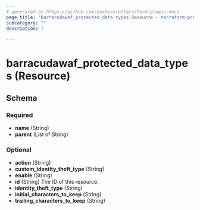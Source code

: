 ```yaml
---
# generated by https://github.com/hashicorp/terraform-plugin-docs
page_title: "barracudawaf_protected_data_types Resource - terraform-provider-barracudawaf"
subcategory: ""
description: |-
  
---
```


# barracudawaf_protected_data_types (Resource)





<!-- schema generated by tfplugindocs -->
## Schema

### Required

- **name** (String)
- **parent** (List of String)

### Optional

- **action** (String)
- **custom_identity_theft_type** (String)
- **enable** (String)
- **id** (String) The ID of this resource.
- **identity_theft_type** (String)
- **initial_characters_to_keep** (String)
- **trailing_characters_to_keep** (String)


